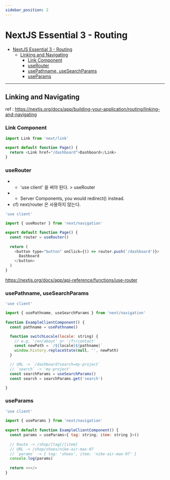 ```yaml
---
sidebar_position: 2
---
```


# NextJS Essential 3 - Routing

- [NextJS Essential 3 - Routing](#nextjs-essential-3---routing)
  - [Linking and Navigating](#linking-and-navigating)
    - [Link Component](#link-component)
    - [useRouter](#userouter)
    - [usePathname, useSearchParams](#usepathname-usesearchparams)
    - [useParams](#useparams)

---

## Linking and Navigating

ref : https://nextjs.org/docs/app/building-your-application/routing/linking-and-navigating



### Link Component

```js
import Link from 'next/link'
 
export default function Page() {
  return <Link href="/dashboard">Dashboard</Link>
}

```

### useRouter

- * 'use client' 을 써야 된다. > useRouter 
- * Server Components, you would redirect() instead.
- cf) next/router 은 사용하지 않는다.  


```js
'use client'

import { useRouter } from 'next/navigation'

export default function Page() {
  const router = useRouter()
 
  return (
    <button type="button" onClick={() => router.push('/dashboard')}>
      Dashboard
    </button>
  )
}
```
https://nextjs.org/docs/app/api-reference/functions/use-router

### usePathname, useSearchParams

```js
'use client'

import { usePathname, useSearchParams } from 'next/navigation'
 
function ExampleClientComponent() {
  const pathname = usePathname()

  function switchLocale(locale: string) {
    // e.g. '/en/about' or '/fr/contact'
    const newPath = `/${locale}${pathname}`
    window.history.replaceState(null, '', newPath)
  }

  // URL -> `/dashboard?search=my-project`
  // `search` -> 'my-project'
  const searchParams = useSearchParams()
  const search = searchParams.get('search')

}
```


### useParams

```js
'use client'
 
import { useParams } from 'next/navigation'
 
export default function ExampleClientComponent() {
  const params = useParams<{ tag: string; item: string }>()
 
  // Route -> /shop/[tag]/[item]
  // URL -> /shop/shoes/nike-air-max-97
  // `params` -> { tag: 'shoes', item: 'nike-air-max-97' }
  console.log(params)
 
  return <></>
}

```


